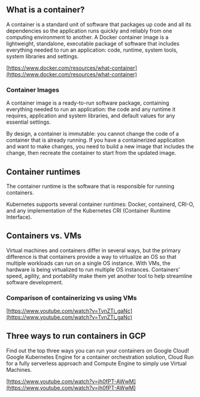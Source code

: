 
## What is a container?

A container is a standard unit of software that packages up code and all its dependencies so the application runs quickly and reliably from one computing environment to another. A Docker container image is a lightweight, standalone, executable package of software that includes everything needed to run an application: code, runtime, system tools, system libraries and settings.

[https://www.docker.com/resources/what-container](https://www.docker.com/resources/what-container)

### Container Images

A container image is a ready-to-run software package, containing everything needed to run an application: the code and any runtime it requires, application and system libraries, and default values for any essential settings.

By design, a container is immutable: you cannot change the code of a container that is already running. If you have a containerized application and want to make changes, you need to build a new image that includes the change, then recreate the container to start from the updated image.


## Container runtimes

The container runtime is the software that is responsible for running containers.

Kubernetes supports several container runtimes: Docker, containerd, CRI-O, and any implementation of the Kubernetes CRI (Container Runtime Interface).


## Containers vs. VMs

Virtual machines and containers differ in several ways, but the primary difference is that containers provide a way to virtualize an OS so that multiple workloads can run on a single OS instance. With VMs, the hardware is being virtualized to run multiple OS instances. Containers’ speed, agility, and portability make them yet another tool to help streamline software development.

 
### Comparison of containerizing vs using VMs

[https://www.youtube.com/watch?v=TvnZTi_gaNc](https://www.youtube.com/watch?v=TvnZTi_gaNc)


## Three ways to run containers in GCP

Find out the top three ways you can run your containers on Google Cloud! Google Kubernetes Engine for a container orchestration solution, Cloud Run for a fully serverless approach and Compute Engine to simply use Virtual Machines.

[https://www.youtube.com/watch?v=jh0fPT-AWwM](https://www.youtube.com/watch?v=jh0fPT-AWwM)
